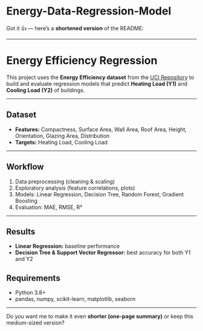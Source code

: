 # Energy-Data-Regression-Model

Got it 👍 — here’s a **shortened version** of the README:

---

# Energy Efficiency Regression

This project uses the **Energy Efficiency dataset** from the [UCI Repository](https://archive.ics.uci.edu/dataset/242/energy+efficiency) to build and evaluate regression models that predict **Heating Load (Y1)** and **Cooling Load (Y2)** of buildings.

---

## Dataset

* **Features:** Compactness, Surface Area, Wall Area, Roof Area, Height, Orientation, Glazing Area, Distribution
* **Targets:** Heating Load, Cooling Load

---

## Workflow

1. Data preprocessing (cleaning & scaling)
2. Exploratory analysis (feature correlations, plots)
3. Models: Linear Regression, Decision Tree, Random Forest, Gradient Boosting
4. Evaluation: MAE, RMSE, R²

---

## Results

* **Linear Regression:** baseline performance
* **Decision Tree & Support Vector Regressor:** best accuracy for both Y1 and Y2



## Requirements

* Python 3.8+
* pandas, numpy, scikit-learn, matplotlib, seaborn

---

Do you want me to make it even **shorter (one-page summary)** or keep this medium-sized version?
